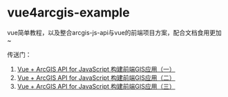 # vue4arcgis-example
vue简单教程，以及整合arcgis-js-api与vue的前端项目方案，配合文档食用更加~

传送门：
1. [Vue + ArcGIS API for JavaScript 构建前端GIS应用（一）](https://segmentfault.com/a/1190000019667286)
2. [Vue + ArcGIS API for JavaScript 构建前端GIS应用（二）](https://segmentfault.com/a/1190000022938997)
3. [Vue + ArcGIS API for JavaScript 构建前端GIS应用（三）](https://segmentfault.com/a/1190000022939285)
